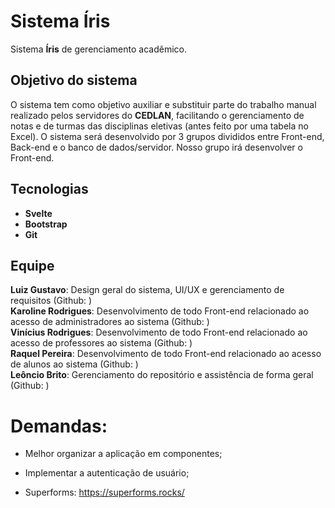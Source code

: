 # Sistema Íris
Sistema **Íris** de gerenciamento acadêmico.

## Objetivo do sistema
O sistema tem como objetivo auxiliar e substituir parte do trabalho manual realizado pelos servidores do **CEDLAN**, facilitando o gerenciamento de notas e de turmas das disciplinas eletivas (antes feito por uma tabela no Excel). O sistema será desenvolvido por 3 grupos divididos entre Front-end, Back-end e o banco de dados/servidor. Nosso grupo irá desenvolver o Front-end.

## Tecnologias
- **Svelte**
- **Bootstrap**
- **Git**

## Equipe
**Luiz Gustavo**: Design geral do sistema, UI/UX e gerenciamento de requisitos (Github: ) \
**Karoline Rodrigues**: Desenvolvimento de todo Front-end relacionado ao acesso de administradores ao sistema (Github: ) \
**Vinícius Rodrigues**: Desenvolvimento de todo Front-end relacionado ao acesso de professores ao sistema (Github: ) \
**Raquel Pereira**: Desenvolvimento de todo Front-end relacionado ao acesso de alunos ao sistema (Github: ) \
**Leôncio Brito**: Gerenciamento do repositório e assistência de forma geral (Github: )


# Demandas:

- Melhor organizar a aplicação em componentes;
- Implementar a autenticação de usuário;

 - Superforms: https://superforms.rocks/